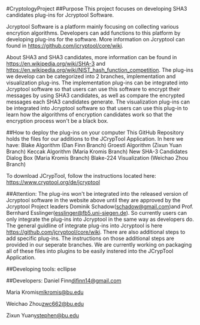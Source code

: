 #CryptologyProject
##Purpose
This project focuses on developing SHA3 candidates plug-ins for Jcryptool Software. 

Jcryptool Software is a platform mainly focusing on collecting various encrytion algorithms. Developers can add functions to this platform by developing plug-ins for the software. More information on Jcryptool can found in https://github.com/jcryptool/core/wiki.

About SHA3 and SHA3 candidates, more information can be found in https://en.wikipedia.org/wiki/SHA-3 and https://en.wikipedia.org/wiki/NIST_hash_function_competition.
The plug-ins we develop can be categorized into 2 branches, implementation and visualization plug-ins. The implementation plug-ins can be integrated into Jcryptool software so that users can use this software to encrypt their messages by using SHA3 candidates, as well as compare the encrypted messages each SHA3 candidates generate. The visualization plug-ins can be integrated into Jcryptool software so that users can use this plug-in to learn how the algorithms of encryption candidates work so that the encryption process won't be a black box.

##How to deploy the plug-ins on your computer
This GitHub Repository holds the files for our additions to the JCrypTool Application. In here we have:
Blake Algorithm (Dan Finn Branch)
Groestl Algorithm (Zixun Yuan Branch)
Keccak Algorithm (Maria Kromis Branch)
New SHA-3 Candidates Dialog Box (Maria Kromis Branch)
Blake-224 Visualization (Weichao Zhou Branch)

To download JCrypTool, follow the instructions located here:
https://www.cryptool.org/de/jcryptool

##Attention: 
The plug-ins won't be integrated into the released version of Jcryptool software in the website above until they are approved by the Jcryptool Project leaders Dominik Schadow(schadow@gmail.com)and Prof. Bernhard Esslinger(esslinger@fb5.uni-siegen.de). So currently users can only integrate the plug-ins into Jcryptool in the same way as developers do. The general guidline of integrate plug-ins into Jcryptool is here https://github.com/jcryptool/core/wiki. There are also additional steps to add specific plug-ins. The instructions on those additional steps are provided in our seperate branches.
We are currently working on packaging all of these files into plugins to be easily instered into the JCrypTool Application. 

##Developing tools:
ecllipse

##Developers:
Daniel Finn<djfinn14@gmail.com>

Maria Kromis<mlkromis@bu.edu>

Weichao Zhou<zwc662@bu.edu>

Zixun Yuan<ystephen@bu.edu>


